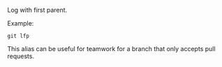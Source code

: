 Log with first parent.

Example:

```shell
git lfp
```

This alias can be useful for teamwork for a branch that only accepts pull requests.
